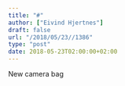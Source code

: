 ```yaml
---
title: "#"
author: ["Eivind Hjertnes"]
draft: false
url: "/2018/05/23//1386"
type: "post"
date: 2018-05-23T02:00:00+02:00
---
```


New camera bag
